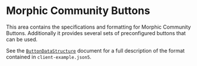 #  Morphic Community Buttons

This area contains the specifications and formatting for Morphic Community Buttons.
Additionally it provides several sets of preconfigured buttons that can be used.

See the [`ButtonDataStructure`](ButtonDataStructure.md) document for a full description of the format contained
in `client-example.json5`.

